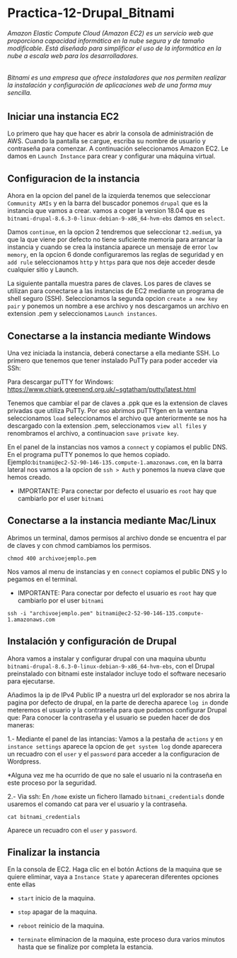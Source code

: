 # Practica-12-Drupal_Bitnami
###### Amazon Elastic Compute Cloud (Amazon EC2) es un servicio web que proporciona capacidad informática en la nube segura y de tamaño modificable. Está diseñado para simplificar el uso de la informática en la nube a escala web para los desarrolladores.
###### Bitnami es una empresa que ofrece instaladores que nos permiten realizar la instalación y configuración de aplicaciones web de una forma muy sencilla.

## Iniciar una instancia EC2
Lo primero que hay que hacer es abrir la consola de administración de AWS. Cuando la pantalla se cargue, escriba su nombre de usuario y contraseña para comenzar. A continuación seleccionamos Amazon EC2.
Le damos en  ``Launch Instance`` para crear y configurar una máquina virtual.

## Configuracion de la instancia
Ahora en la opcion del panel de la izquierda tenemos que seleccionar ``Community AMIs`` y en la barra del buscador ponemos ``drupal`` que es la instancia que vamos a crear.
vamos a coger la version 18.04 que es ``bitnami-drupal-8.6.3-0-linux-debian-9-x86_64-hvm-ebs`` damos en ``select``.

Damos ``continue``, en la opcion 2 tendremos que seleccionar ``t2.medium``, ya que la que viene por defecto no tiene suficiente memoria para arrancar la instancia y cuando se crea la instancia aparece un mensaje de error ``low memory``, en la opcion 6 donde configuraremos las reglas de seguridad y en ``add rule`` seleccionamos ``http`` y ``https`` para que nos deje acceder desde cualquier sitio y Launch.

 La siguiente pantalla muestra pares de claves. Los pares de claves se utilizan para conectarse a las instancias de EC2 mediante un programa de shell seguro (SSH).
 Seleccionamos la segunda opcion ``create a new key pair`` y ponemos un nombre a ese archivo y nos descargamos un archivo en extension .pem y seleccionamos ``Launch instances``.
 
 ## Conectarse a la instancia mediante Windows
 Una vez iniciada la instancia, deberá conectarse a ella mediante SSH.
 Lo primero que tenemos que tener instalado PuTTy para poder acceder via SSh: 
 
 Para descargar puTTY for Windows: https://www.chiark.greenend.org.uk/~sgtatham/putty/latest.html
 
Tenemos que cambiar el par de claves a .ppk que es la extension de claves privadas que utiliza PuTTy.
Por eso abrimos puTTYgen en la ventana seleccionamos ``load`` seleccionamos el archivo que anteriormente se nos ha descargado con la extension .pem, seleccionamos ``view all files`` y renombramos el archivo, a continuacion ``save private key``.

En el panel de la instancias nos vamos a ``connect`` y copiamos el public DNS. En el programa puTTY ponemos lo que hemos copiado. Ejemplo:``bitnami@ec2-52-90-146-135.compute-1.amazonaws.com``, en la barra lateral nos vamos a la opcion de ``ssh > Auth`` y ponemos la nueva clave que hemos creado.
- IMPORTANTE: Para conectar por defecto el usuario  es ``root`` hay que cambiarlo por el user ``bitnami``

 ## Conectarse a la instancia mediante Mac/Linux 
 Abrimos un terminal, damos permisos al archivo donde se encuentra el par de claves y con chmod cambiamos los permisos.
 
 ``chmod 400 archivoejemplo.pem ``
 
 Nos vamos al menu de instancias y en ``connect`` copiamos el public DNS y lo pegamos en el terminal.
 - IMPORTANTE: Para conectar por defecto el usuario  es ``root`` hay que cambiarlo por el user ``bitnami``

 ``ssh -i "archivoejemplo.pem" bitnami@ec2-52-90-146-135.compute-1.amazonaws.com``

 ## Instalación y configuración de Drupal
 Ahora vamos a instalar y configurar drupal con una maquina ubuntu ``bitnami-drupal-8.6.3-0-linux-debian-9-x86_64-hvm-ebs``, con el Drupal preinstalado con bitnami este  instalador incluye todo el software necesario para ejecutarse.
 
Añadimos la ip de IPv4 Public IP a nuestra url del explorador se nos abrira la pagina por defecto de drupal, en la parte de derecha aparece ``log in`` donde meteremos el usuario y la contraseña para que podamos configurar Drupal que: 
Para conocer la contraseña y el usuario se pueden hacer de dos maneras:

1.- Mediante el panel de las intancias:
Vamos a la pestaña de ``actions`` y en ``instance settings`` aparece la opcion de ``get system log`` donde aparecera un recuadro con el ``user`` y el ``password`` para acceder a la  configuracion de Wordpress. 

*Alguna vez me ha ocurrido de que no sale el usuario ni la contraseña en este proceso por la seguridad.

2.- Via ssh:
En ``/home`` existe un fichero llamado ``bitnami_credentials`` donde usaremos el comando cat para ver el usuario y la contraseña.

``cat bitnami_credentials``

Aparece un recuadro con el ``user`` y ``password``.

 ## Finalizar la instancia
En la consola de EC2. Haga clic en el botón Actions de la maquina que se quiere eliminar, vaya a ``Instance State`` y apareceran diferentes opciones ente ellas

- ``start`` inicio  de la maquina.

- ``stop`` apagar  de la maquina.

- ``reboot`` reinicio de la maquina.

- ``terminate`` eliminacion de la  maquina, este proceso dura varios minutos hasta que se finalize por completa la estancia.
